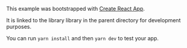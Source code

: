 This example was bootstrapped with [Create React App](https://github.com/facebook/create-react-app).

It is linked to the library library in the parent directory for development purposes.

You can run `yarn install` and then `yarn dev` to test your app.
